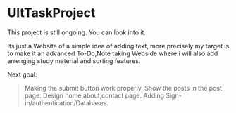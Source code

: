 # UltTaskProject
This project is still ongoing.
You can look into it.

Its just a Website of a simple idea of adding text,
more precisely my target is to make it an advanced To-Do,Note taking Webside
where i will also add arrenging study material and sorting features.


Next goal:
  >Making the submit button work properly.
  >Show the posts in the post page.
  >Design home,about,contact page.
  >Adding Sign-in/authentication/Databases.

